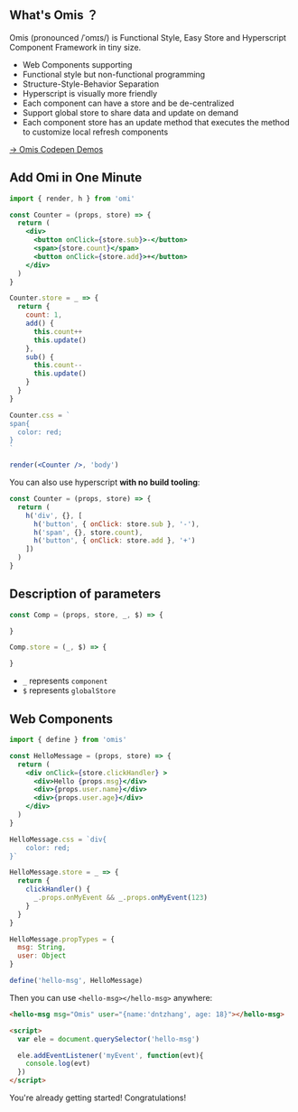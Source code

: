 ## What's Omis ？

Omis (pronounced /ˈomɪs/) is Functional Style, Easy Store and Hyperscript Component Framework in tiny size.

* Web Components supporting
* Functional style but non-functional programming
* Structure-Style-Behavior Separation
* Hyperscript is visually more friendly
* Each component can have a store and be de-centralized
* Support global store to share data and update on demand
* Each component store has an update method that executes the method to customize local refresh components

[→ Omis Codepen Demos](https://codepen.io/collection/XjLaRo/)

## Add Omi in One Minute

```jsx
import { render, h } from 'omi'

const Counter = (props, store) => {
  return (
    <div>
      <button onClick={store.sub}>-</button>
      <span>{store.count}</span>
      <button onClick={store.add}>+</button>
    </div>
  )
}

Counter.store = _ => {
  return {
    count: 1,
    add() {
      this.count++
      this.update()
    },
    sub() {
      this.count--
      this.update()
    }
  }
}

Counter.css = `
span{
  color: red;
}
`

render(<Counter />, 'body')
```

You can also use hyperscript **with no build tooling**:

```js
const Counter = (props, store) => {
  return (
    h('div', {}, [
      h('button', { onClick: store.sub }, '-'),
      h('span', {}, store.count),
      h('button', { onClick: store.add }, '+')
    ])
  )
}
```

## Description of parameters

```jsx
const Comp = (props, store, _, $) => {

}

Comp.store = (_, $) => {

}
```

* `_` represents `component`
* `$` represents `globalStore`


## Web Components

```jsx
import { define } from 'omis'

const HelloMessage = (props, store) => {
  return (
    <div onClick={store.clickHandler} >
      <div>Hello {props.msg}</div>
      <div>{props.user.name}</div>
      <div>{props.user.age}</div>
    </div>
  )
}

HelloMessage.css = `div{
	color: red;
}`

HelloMessage.store = _ => {
  return {
    clickHandler() {
      _.props.onMyEvent && _.props.onMyEvent(123)
    }
  }
}

HelloMessage.propTypes = {
  msg: String,
  user: Object
}

define('hello-msg', HelloMessage)
```

Then you can use `<hello-msg></hello-msg>` anywhere:

```html
<hello-msg msg="Omis" user="{name:'dntzhang', age: 18}"></hello-msg>

<script>
  var ele = document.querySelector('hello-msg')

  ele.addEventListener('myEvent', function(evt){
    console.log(evt)
  })
</script>
```

You're already getting started! Congratulations!
